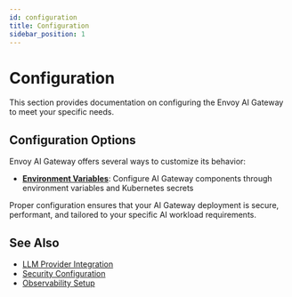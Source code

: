 ```yaml
---
id: configuration
title: Configuration
sidebar_position: 1
---
```


# Configuration

This section provides documentation on configuring the Envoy AI Gateway to meet your specific needs.

## Configuration Options

Envoy AI Gateway offers several ways to customize its behavior:

- **[Environment Variables](./environment-variables.md)**: Configure AI Gateway components through environment variables and Kubernetes secrets

Proper configuration ensures that your AI Gateway deployment is secure, performant, and tailored to your specific AI workload requirements.

## See Also

- [LLM Provider Integration](../llm-integrations/connect-providers.md)
- [Security Configuration](../security/upstream-auth.mdx)
- [Observability Setup](../observability/tracing.md)